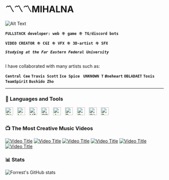 # 〽️〽️〽️MIHALNA
![Alt Text](https://i.giphy.com/media/v1.Y2lkPTc5MGI3NjExNDhjNnU5NHlscmVlOGVoc3JvY2o5ZTIwMTl0cWhkaXIycXlpM3F5dyZlcD12MV9pbnRlcm5hbF9naWZfYnlfaWQmY3Q9Zw/tzs9PFQ2Gcn4wTKxhy/giphy-downsized-large.gif)

**`FULLSTACK developer: web キ game キ TG/discord bots`**

**`VIDEO CREATOR キ CGI キ VFX キ 3D-artist キ SFX  `**

***`Studying at the Far Eastern Federal University  `***
##
I have collaborated with many artists such as:

**` Central Cee `** **` Travis Scott `** **` Ice Spice `** **` UNKNOWN T`** **` Øneheart `** **` OBLADAET `** **` Toxis `** **` TeamSpirit `** **` Bushido Zho `**

---

### 🧰 Languages and Tools
<img align="left" alt="Git" width="25px" style="padding-right:10px;" src="https://cdn.jsdelivr.net/gh/devicons/devicon/icons/git/git-original.svg" />
<img align="left" alt="Linux" width="25px" style="padding-right:10px;" src="https://cdn.jsdelivr.net/gh/devicons/devicon/icons/linux/linux-original.svg" />
<img align="left" alt="HTML" width="25px" style="padding-right:10px;" src="https://cdn.jsdelivr.net/gh/devicons/devicon/icons/html5/html5-plain.svg" />
<img align="left" alt="CSS" width="25px" style="padding-right:10px;" src="https://cdn.jsdelivr.net/gh/devicons/devicon/icons/css3/css3-plain.svg" />
<img align="left" alt="JavaScript" width="25px" style="padding-right:10px;" src="https://cdn.jsdelivr.net/gh/devicons/devicon/icons/javascript/javascript-plain.svg" />
<img align="left" alt="Python" width="25px" style="padding-right:10px;" src="https://cdn.jsdelivr.net/gh/devicons/devicon/icons/python/python-plain.svg" />
<img align="left" alt="C++" width="25px" style="padding-right:10px;" src="https://cdn.jsdelivr.net/gh/devicons/devicon/icons/cplusplus/cplusplus-line.svg" />
<img align="left" alt="GitHub" width="25px" style="padding-right:10px;" src="https://cdn.jsdelivr.net/gh/devicons/devicon/icons/github/github-original.svg" />
<img align="left" alt="Bash" width="25px" style="padding-right:10px;" src="https://cdn.jsdelivr.net/gh/devicons/devicon/icons/bash/bash-original.svg" />
<br />


#

### 📺 The Most Creative Music Videos

[![Video Title](https://img.youtube.com/vi/JRF_sdTXpGw/0.jpg)](https://www.youtube.com/watch?v=JRF_sdTXpGw)
[![Video Title](https://img.youtube.com/vi/nSHF67v781g/0.jpg)](https://www.youtube.com/watch?v=nSHF67v781g)
[![Video Title](https://img.youtube.com/vi/bavb-bMBVno/0.jpg)](https://www.youtube.com/watch?v=bavb-bMBVno)
[![Video Title](https://img.youtube.com/vi/N2neoYs8niw/0.jpg)](https://www.youtube.com/watch?v=N2neoYs8niw)
[![Video Title](https://img.youtube.com/vi/7E74efrdSyw/0.jpg)](https://www.youtube.com/watch?v=7E74efrdSyw)
[![Video Title](https://img.youtube.com/vi/d_1i4GdDIMg/0.jpg)](https://www.youtube.com/watch?v=d_1i4GdDIMg)


### 📊 Stats

![Forrest's GitHub stats](https://github-readme-stats.vercel.app/api?username=mihalnaqq&show_icons=true&theme=gruvbox)


